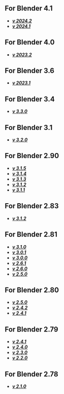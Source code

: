 
## For Blender 4.1
* ***[v 2024.2](https://github.com/mrven/Blender-Asset-Creation-Toolset/raw/master/Previous_Releases/Asset_Creation_Toolset_2024_2_Bl410.zip)***
* ***[v 2024.1](https://github.com/mrven/Blender-Asset-Creation-Toolset/raw/master/Previous_Releases/Asset_Creation_Toolset_2024_1_Bl410.zip)***

## For Blender 4.0
* ***[v 2023.2](https://github.com/mrven/Blender-Asset-Creation-Toolset/raw/master/Previous_Releases/Asset_Creation_Toolset_2023_2_Bl400.zip)***

## For Blender 3.6
* ***[v 2023.1](https://github.com/mrven/Blender-Asset-Creation-Toolset/raw/master/Previous_Releases/Asset_Creation_Toolset_2023_1_Bl361.zip)***

## For Blender 3.4
* ***[v 3.3.0](https://github.com/mrven/Blender-Asset-Creation-Toolset/raw/master/Previous_Releases/Asset_Creation_Toolset_3_3_341.zip)***

## For Blender 3.1
* ***[v 3.2.0](https://github.com/mrven/Blender-Asset-Creation-Toolset/raw/master/Previous_Releases/Asset_Creation_Toolset_3_2_310.zip)***

## For Blender 2.90
* ***[v 3.1.5](https://github.com/mrven/Blender-Asset-Creation-Toolset/raw/master/Previous_Releases/Asset_Creation_Toolset_3_1_5_290.zip)***
* ***[v 3.1.4](https://github.com/mrven/Blender-Asset-Creation-Toolset/raw/master/Previous_Releases/Asset_Creation_Toolset_3_1_4_290.zip)***
* ***[v 3.1.3](https://github.com/mrven/Blender-Asset-Creation-Toolset/raw/master/Previous_Releases/Asset_Creation_Toolset_3_1_3_290.zip)***
* ***[v 3.1.2](https://github.com/mrven/Blender-Asset-Creation-Toolset/raw/master/Previous_Releases/Asset_Creation_Toolset_3_1_2_290.zip)***
* ***[v 3.1.1](https://github.com/mrven/Blender-Asset-Creation-Toolset/raw/master/Previous_Releases/Asset_Creation_Toolset_3_1_1_290.zip)***

## For Blender 2.83
* ***[v 3.1.2](https://github.com/mrven/Blender-Asset-Creation-Toolset/raw/master/Previous_Releases/Asset_Creation_Toolset_3_1_2_283.zip)***

## For Blender 2.81
* ***[v 3.1.0](https://github.com/mrven/Blender-Asset-Creation-Toolset/raw/master/Previous_Releases/Asset_Creation_Toolset_3_1_281.zip)***
* ***[v 3.0.1](https://github.com/mrven/Blender-Asset-Creation-Toolset/raw/master/Previous_Releases/Asset_Creation_Toolset_3_0_1_281.zip)***
* ***[v 3.0.0](https://github.com/mrven/Blender-Asset-Creation-Toolset/raw/master/Previous_Releases/Asset_Creation_Toolset_3_0_281.zip)***
* ***[v 2.6.1](https://github.com/mrven/Blender-Asset-Creation-Toolset/raw/master/Previous_Releases/Asset_Creation_Toolset_2_6_1_281.zip)***
* ***[v 2.6.0](https://github.com/mrven/Blender-Asset-Creation-Toolset/raw/master/Previous_Releases/Asset_Creation_Toolset_2_6_281.zip)***
* ***[v 2.5.0](https://github.com/mrven/Blender-Asset-Creation-Toolset/raw/master/Previous_Releases/Asset_Creation_Toolset_2_5_0_281.zip)***

## For Blender 2.80
* ***[v 2.5.0](https://github.com/mrven/Blender-Asset-Creation-Toolset/raw/master/Previous_Releases/Asset_Creation_Toolset_2_5_0_280.zip)***
* ***[v 2.4.2](https://github.com/mrven/Blender-Asset-Creation-Toolset/raw/master/Previous_Releases/Asset_Creation_Toolset_2_4_2_280.zip)***
* ***[v 2.4.1](https://github.com/mrven/Blender-Asset-Creation-Toolset/raw/master/Previous_Releases/Asset_Creation_Toolset_2_4_1_280.zip)***

## For Blender 2.79
* ***[v 2.4.1](https://github.com/mrven/Blender-Asset-Creation-Toolset/raw/master/Previous_Releases/Asset_Creation_Toolset_2_4_1_279.zip)***
* ***[v 2.4.0](https://github.com/mrven/Blender-Asset-Creation-Toolset/raw/master/Previous_Releases/Asset_Creation_Toolset_2_4.zip)***
* ***[v 2.3.0](https://github.com/mrven/Blender-Asset-Creation-Toolset/raw/master/Previous_Releases/Asset_Creation_Toolset_2_3.zip)***
* ***[v 2.2.0](https://github.com/mrven/Blender-Asset-Creation-Toolset/raw/master/Previous_Releases/Asset_Creation_Toolset_2_2.zip)***

## For Blender 2.78
* ***[v 2.1.0](https://github.com/mrven/Blender-Asset-Creation-Toolset/raw/master/Previous_Releases/Asset_Creation_Toolset_2_1.zip)***